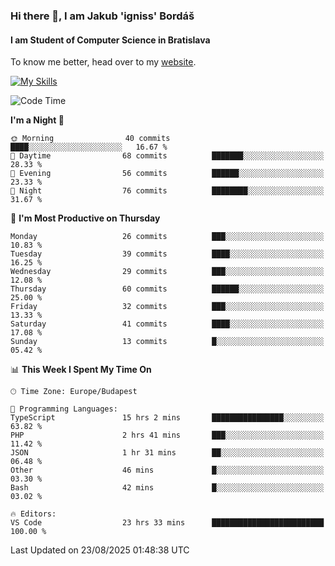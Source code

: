 ### Hi there 👋, I am Jakub 'igniss' Bordáš

#### I am Student of Computer Science in Bratislava
To know me better, head over to my [website](https://bordas.sk).

[![My Skills](https://skillicons.dev/icons?i=js,typescript,html,css,figma,svelte,vue,next,postgresql,nest,express,nodejs)](https://bordas.sk)


<!--START_SECTION:waka-->
![Code Time](http://img.shields.io/badge/Code%20Time-2%2C062%20hrs%2050%20mins-blue)

**I'm a Night 🦉** 

```text
🌞 Morning                40 commits          ████░░░░░░░░░░░░░░░░░░░░░   16.67 % 
🌆 Daytime                68 commits          ███████░░░░░░░░░░░░░░░░░░   28.33 % 
🌃 Evening                56 commits          ██████░░░░░░░░░░░░░░░░░░░   23.33 % 
🌙 Night                  76 commits          ████████░░░░░░░░░░░░░░░░░   31.67 % 
```
📅 **I'm Most Productive on Thursday** 

```text
Monday                   26 commits          ███░░░░░░░░░░░░░░░░░░░░░░   10.83 % 
Tuesday                  39 commits          ████░░░░░░░░░░░░░░░░░░░░░   16.25 % 
Wednesday                29 commits          ███░░░░░░░░░░░░░░░░░░░░░░   12.08 % 
Thursday                 60 commits          ██████░░░░░░░░░░░░░░░░░░░   25.00 % 
Friday                   32 commits          ███░░░░░░░░░░░░░░░░░░░░░░   13.33 % 
Saturday                 41 commits          ████░░░░░░░░░░░░░░░░░░░░░   17.08 % 
Sunday                   13 commits          █░░░░░░░░░░░░░░░░░░░░░░░░   05.42 % 
```


📊 **This Week I Spent My Time On** 

```text
🕑︎ Time Zone: Europe/Budapest

💬 Programming Languages: 
TypeScript               15 hrs 2 mins       ████████████████░░░░░░░░░   63.82 % 
PHP                      2 hrs 41 mins       ███░░░░░░░░░░░░░░░░░░░░░░   11.42 % 
JSON                     1 hr 31 mins        ██░░░░░░░░░░░░░░░░░░░░░░░   06.48 % 
Other                    46 mins             █░░░░░░░░░░░░░░░░░░░░░░░░   03.30 % 
Bash                     42 mins             █░░░░░░░░░░░░░░░░░░░░░░░░   03.02 % 

🔥 Editors: 
VS Code                  23 hrs 33 mins      █████████████████████████   100.00 % 
```


 Last Updated on 23/08/2025 01:48:38 UTC
<!--END_SECTION:waka-->
